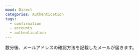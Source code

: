 ```yaml
---
mood: Direct
categories: Authentication
tags:
  - confirmation
  - accounts
  - authentication
---
```

数分後、メールアドレスの確認方法を記載したメールが届きます。